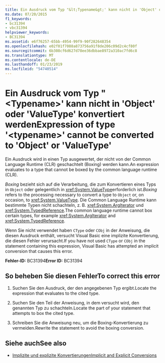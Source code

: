 ```yaml
---
title: Ein Ausdruck vom Typ "&lt;Typename&gt;' kann nicht in 'Object' oder 'ValueType' konvertiert werden
ms.date: 07/20/2015
f1_keywords:
- bc31394
- vbc31394
helpviewer_keywords:
- BC31394
ms.assetid: e6f76257-65bb-4954-99f9-90f282648354
ms.openlocfilehash: e02f01f7088a873756a91f8de206c09d2c4cf80f
ms.sourcegitcommit: 6b308cf6d627d78ee36dbbae8972a310ac7fd6c8
ms.translationtype: MT
ms.contentlocale: de-DE
ms.lasthandoff: 01/23/2019
ms.locfileid: "54740514"
---
```

# <a name="expression-of-type-lttypenamegt-cannot-be-converted-to-object-or-valuetype"></a><span data-ttu-id="fce41-102">Ein Ausdruck vom Typ "&lt;Typename&gt;' kann nicht in 'Object' oder 'ValueType' konvertiert werden</span><span class="sxs-lookup"><span data-stu-id="fce41-102">Expression of type '&lt;typename&gt;' cannot be converted to 'Object' or 'ValueType'</span></span>
<span data-ttu-id="fce41-103">Ein Ausdruck wird in einen Typ ausgewertet, der nicht von der Common Language Runtime (CLR) geschachtelt (Boxing) werden kann.</span><span class="sxs-lookup"><span data-stu-id="fce41-103">An expression evaluates to a type that cannot be boxed by the common language runtime (CLR).</span></span>  
  
 <span data-ttu-id="fce41-104">*Boxing* bezieht sich auf die Verarbeitung, die zum Konvertieren eines Typs in `Object` oder gelegentlich in <xref:System.ValueType>erforderlich ist.</span><span class="sxs-lookup"><span data-stu-id="fce41-104">*Boxing* refers to the processing necessary to convert a type to `Object` or, on occasion, to <xref:System.ValueType>.</span></span> <span data-ttu-id="fce41-105">Die Common Language Runtime kann bestimmte Typen nicht schachteln, z. B. <xref:System.ArgIterator> und <xref:System.TypedReference>.</span><span class="sxs-lookup"><span data-stu-id="fce41-105">The common language runtime cannot box certain types, for example <xref:System.ArgIterator> and <xref:System.TypedReference>.</span></span>  
  
 <span data-ttu-id="fce41-106">Wenn Sie nicht verwendet haben `CType` oder `CObj` in der Anweisung, die diesen Ausdruck enthält, versucht Visual Basic eine implizite Konvertierung, die diesen Fehler verursacht.</span><span class="sxs-lookup"><span data-stu-id="fce41-106">If you have not used `CType` or `CObj` in the statement containing this expression, Visual Basic has attempted an implicit conversion that causes this error.</span></span>  
  
 <span data-ttu-id="fce41-107">**Fehler-ID:** BC31394</span><span class="sxs-lookup"><span data-stu-id="fce41-107">**Error ID:** BC31394</span></span>  
  
## <a name="to-correct-this-error"></a><span data-ttu-id="fce41-108">So beheben Sie diesen Fehler</span><span class="sxs-lookup"><span data-stu-id="fce41-108">To correct this error</span></span>  
  
1.  <span data-ttu-id="fce41-109">Suchen Sie den Ausdruck, der den angegebenen Typ ergibt.</span><span class="sxs-lookup"><span data-stu-id="fce41-109">Locate the expression that evaluates to the cited type.</span></span>  
  
2.  <span data-ttu-id="fce41-110">Suchen Sie den Teil der Anweisung, in dem versucht wird, den genannten Typ zu schachteln.</span><span class="sxs-lookup"><span data-stu-id="fce41-110">Locate the part of your statement that attempts to box the cited type.</span></span>  
  
3.  <span data-ttu-id="fce41-111">Schreiben Sie die Anweisung neu, um die Boxing-Konvertierung zu vermeiden.</span><span class="sxs-lookup"><span data-stu-id="fce41-111">Rewrite the statement to avoid the boxing conversion.</span></span>  
  
## <a name="see-also"></a><span data-ttu-id="fce41-112">Siehe auch</span><span class="sxs-lookup"><span data-stu-id="fce41-112">See also</span></span>
- [<span data-ttu-id="fce41-113">Implizite und explizite Konvertierungen</span><span class="sxs-lookup"><span data-stu-id="fce41-113">Implicit and Explicit Conversions</span></span>](../../visual-basic/programming-guide/language-features/data-types/implicit-and-explicit-conversions.md)
